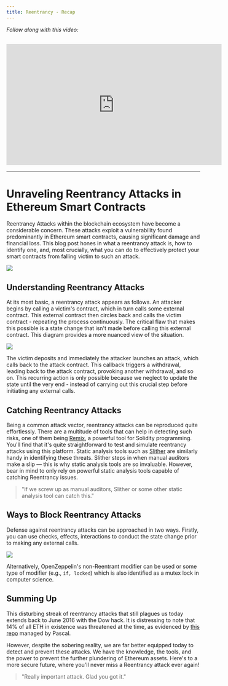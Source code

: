 ```yaml
---
title: Reentrancy - Recap
---
```


_Follow along with this video:_

## <iframe width="560" height="315" src="https://youtu.be/yrxasLwJvpQ" title="YouTube Player" frameborder="0" allow="accelerometer; autoplay; clipboard-write; encrypted-media; gyroscope; picture-in-picture; web-share" allowfullscreen></iframe>

---

# Unraveling Reentrancy Attacks in Ethereum Smart Contracts

Reentrancy Attacks within the blockchain ecosystem have become a considerable concern. These attacks exploit a vulnerability found predominantly in Ethereum smart contracts, causing significant damage and financial loss. This blog post hones in what a reentrancy attack is, how to identify one, and, most crucially, what you can do to effectively protect your smart contracts from falling victim to such an attack.

![](https://cdn.videotap.com/fLgSr8bv86FfH9PCnTAk-12.55.png)

## Understanding Reentrancy Attacks

At its most basic, a reentrancy attack appears as follows. An attacker begins by calling a victim's contract, which in turn calls some external contract. This external contract then circles back and calls the victim contract - repeating the process continuously. The critical flaw that makes this possible is a state change that isn't made before calling this external contract. This diagram provides a more nuanced view of the situation.

![](https://cdn.videotap.com/bUHtSEcSIcBowtKkMcSw-31.36.png)

The victim deposits and immediately the attacker launches an attack, which calls back to the attack contract. This callback triggers a withdrawal, leading back to the attack contract, provoking another withdrawal, and so on. This recurring action is only possible because we neglect to update the state until the very end - instead of carrying out this crucial step before initiating any external calls.

## Catching Reentrancy Attacks

Being a common attack vector, reentrancy attacks can be reproduced quite effortlessly. There are a multitude of tools that can help in detecting such risks, one of them being [Remix](http://remix.ethereum.org/), a powerful tool for Solidity programming. You'll find that it's quite straightforward to test and simulate reentrancy attacks using this platform. Static analysis tools such as [Slither](https://github.com/crytic/slither) are similarly handy in identifying these threats. Slither steps in when manual auditors make a slip — this is why static analysis tools are so invaluable. However, bear in mind to only rely on powerful static analysis tools capable of catching Reentrancy issues.

> "If we screw up as manual auditors, Slither or some other static analysis tool can catch this."

## Ways to Block Reentrancy Attacks

Defense against reentrancy attacks can be approached in two ways. Firstly, you can use checks, effects, interactions to conduct the state change prior to making any external calls.

![](https://cdn.videotap.com/T6NG2ok8Y9Hcf4Jmh3Kv-87.82.png)

Alternatively, OpenZeppelin's non-Reentrant modifier can be used or some type of modifier (e.g., `if, locked`) which is also identified as a mutex lock in computer science.

## Summing Up

This disturbing streak of reentrancy attacks that still plagues us today extends back to June 2016 with the Dow hack. It is distressing to note that 14% of all ETH in existence was threatened at the time, as evidenced by [this repo](https://github.com/pcaversaccio/reentrancy-attacks) managed by Pascal.

However, despite the sobering reality, we are far better equipped today to detect and prevent these attacks. We have the knowledge, the tools, and the power to prevent the further plundering of Ethereum assets. Here's to a more secure future, where you'll never miss a Reentrancy attack ever again!

> "Really important attack. Glad you got it."
